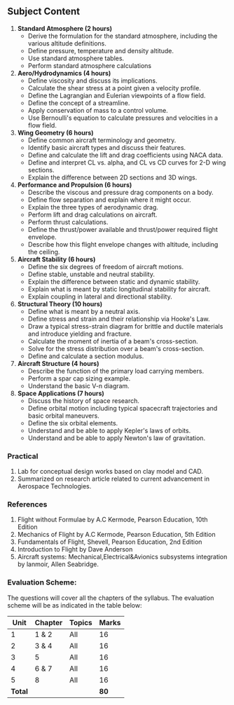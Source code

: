 ## **Subject Content**

1. **Standard Atmosphere (2 hours)**
    * Derive the formulation for the standard atmosphere, including the various altitude definitions. 
    * Define pressure, temperature and density altitude. 
    * Use standard atmosphere tables. 
    * Perform standard atmosphere calculations
2. **Aero/Hydrodynamics (4 hours)**
    * Define viscosity and discuss its implications. 
    * Calculate the shear stress at a point given a velocity profile. 
    * Define the Lagrangian and Eulerian viewpoints of a flow field. 
    * Define the concept of a streamline. 
    * Apply conservation of mass to a control volume. 
    * Use Bernoulli's equation to calculate pressures and velocities in a flow field.
3. **Wing Geometry (6 hours)**
    * Define common aircraft terminology and geometry. 
    * Identify basic aircraft types and discuss their features. 
    * Define and calculate the lift and drag coefficients using NACA data. 
    * Define and interpret CL vs. alpha, and CL vs CD curves for 2-D wing sections. 
    * Explain the difference between 2D sections and 3D wings. 
4. **Performance and Propulsion (6 hours)**
    * Describe the viscous and pressure drag components on a body. 
    * Define flow separation and explain where it might occur. 
    * Explain the three types of aerodynamic drag. 
    * Perform lift and drag calculations on aircraft. 
    * Perform thrust calculations. 
    * Define the thrust/power available and thrust/power required flight envelope. 
    * Describe how this flight envelope changes with altitude, including the ceiling. 
5. **Aircraft Stability (6 hours)**
    * Define the six degrees of freedom of aircraft motions. 
    * Define stable, unstable and neutral stability. 
    * Explain the difference between static and dynamic stability. 
    * Explain what is meant by static longitudinal stability for aircraft. 
    * Explain coupling in lateral and directional stability. 
6. **Structural Theory (10 hours)**
    * Define what is meant by a neutral axis. 
    * Define stress and strain and their relationship via Hooke's Law.
    * Draw a typical stress-strain diagram for brittle and ductile materials and introduce yielding and fracture. 
    * Calculate the moment of inertia of a beam's cross-section.
    * Solve for the stress distribution over a beam's cross-section.
    * Define and calculate a section modulus. 
7. **Aircraft Structure (4 hours)** 
    * Describe the function of the primary load carrying members. 
    * Perform a spar cap sizing example. 
    * Understand the basic V-n diagram. 
8. **Space Applications (7 hours)** 
    * Discuss the history of space research. 
    * Define orbital motion including typical spacecraft trajectories and basic orbital maneuvers. 
    * Define the six orbital elements. 
    * Understand and be able to apply Kepler's laws of orbits.
    * Understand and be able to apply Newton's law of gravitation. 

### Practical

1. Lab for conceptual design works based on clay model and CAD. 
2. Summarized on research article related to current advancement in Aerospace Technologies.

### References

1. Flight without Formulae by A.C Kermode, Pearson Education, 10th Edition 
2. Mechanics of Flight by A.C Kermode, Pearson Education, 5th Edition 
3. Fundamentals of Flight, Shevell, Pearson Education, 2nd Edition 
4. Introduction to Flight by Dave Anderson 
5. Aircraft systems: Mechanical,Electrical&Avionics subsystems integration by lanmoir, Allen Seabridge. 

### Evaluation Scheme:

The questions will cover all the chapters of the syllabus. The evaluation scheme will be as indicated in the table below:

| Unit      | Chapter | Topics | Marks  |
| --------- | ------- | ------ | ------ |
| 1         | 1 & 2   | All    | 16     |
| 2         | 3 & 4   | All    | 16     |
| 3         | 5       | All    | 16     |
| 4         | 6 & 7   | All    | 16     |
| 5         | 8       | All    | 16     |
| **Total** |         |        | **80** |
